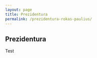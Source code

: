 ```yaml
---
layout: page
title: Prezidentura
permalink: /prezidentura-rokas-paulius/
---
```




## Prezidentura

Test
